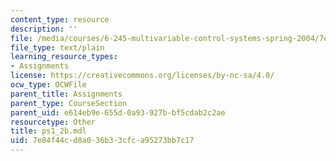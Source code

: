 ```yaml
---
content_type: resource
description: ''
file: /media/courses/6-245-multivariable-control-systems-spring-2004/7e84f44cd8a036b33cfca95273bb7c17_ps1_2b.mdl
file_type: text/plain
learning_resource_types:
- Assignments
license: https://creativecommons.org/licenses/by-nc-sa/4.0/
ocw_type: OCWFile
parent_title: Assignments
parent_type: CourseSection
parent_uid: e614eb9e-655d-0a93-927b-bf5cdab2c2ae
resourcetype: Other
title: ps1_2b.mdl
uid: 7e84f44c-d8a0-36b3-3cfc-a95273bb7c17
---
```

